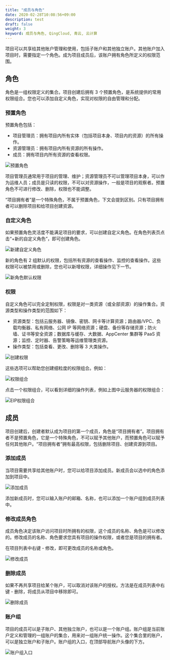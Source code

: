 ```yaml
---
title: "成员与角色"
date: 2020-02-28T10:08:56+09:00
description: test
draft: false
weight: 3
keyword: 成员与角色, QingCloud, 青云, 云计算
---
```


项目可以共享给其他账户管理和使用，包括子账户和其他独立账户。其他账户加入项目时，需要指定一个角色。成为项目成员后，该账户拥有角色所定义的权限范围。

## 角色

角色是一组权限定义的集合。项目创建后拥有 3 个预置角色，是系统提供的常用权限组合。您也可以添加自定义角色，实现对权限的自由管理和分配。

### 预置角色

预置角色包括：

* 项目管理员：拥有项目内所有实体（包括项目本身、项目内的资源）的所有操作。
* 资源管理员：拥有项目内所有资源的所有操作。
* 成员：拥有项目内所有资源的查看权限。

![预置角色](../_images/default-roles.png)

项目管理员通常用于项目的管理、维护；资源管理员不可以管理项目本身，可以作为运维人员；成员是只读的权限，不可以对资源操作，一般是项目的观察者。预置角色不可进行修改、删除，权限也不能调整。

“项目拥有者”是一个特殊角色，不属于预置角色，下文会提到区别。只有项目拥有者可以删除项目和给项目创建资源。

### 自定义角色

如果预置角色灵活度不能满足项目的要求，可以创建自定义角色。在角色列表页点击“+新的自定义角色”，即可创建角色。

![新建自定义角色](../_images/create-role.png)

新的角色有 2 组默认的权限，包括所有资源的查看操作、监控的查看操作。这些权限可以被禁用或删除，您也可以新增权限，详细操作见下一节。

![新角色默认权限](../_images/default-auth.png)

### 权限

自定义角色可以完全定制权限，权限是对一类资源（或全部资源）的操作集合。资源类型和操作类型的范围如下：

* 资源类型：包括云服务器、镜像、密钥、网卡等计算资源；路由器/VPC、负载均衡器、私有网络、公网 IP 等网络资源；硬盘、备份等存储资源；防火墙、证书等安全资源；数据库与缓存、大数据、AppCenter 集群等 PaaS 资源；监控、定时器、告警策略等运维管理类资源。
* 操作类型：包括查看、更改、删除等 3 大类操作。

![创建权限](../_images/create-auth.png)

这些选项可以帮助您创建细粒度的权限组合。例如：

![权限组合](../_images/auth-group.png)

点击一个权限组合，可以看到详细的操作列表，例如上图中云服务器的权限组合：

![EIP权限组合](../_images/eip-auths.png)

## 成员

项目创建后，创建者默认成为项目的第一个成员，角色是“项目拥有者”。项目拥有者不是预置角色，它是一个特殊角色，不可以赋予其他账户，而预置角色可以赋予任何其他账户。“项目拥有者”拥有最高权限，包括删除项目、创建资源到项目。

### 添加成员

当项目需要共享给其他账户时，您可以给项目添加成员。新成员会以选中的角色添加到项目中。

![添加成员](../_images/add-members.png)

添加新成员时，您可以输入账户的邮箱、名称，也可以添加一个账户组到成员列表中。

### 修改成员角色

成员角色决定该账户访问项目时所拥有的权限，这个成员的名称、角色是可以修改的。修改成员的名称、角色要求您具有项目的操作权限，或者您是项目的拥有者。

在项目列表中右键 - 修改，即可更改成员的名称或角色。

![修改成员](../_images/modify-member.png)

### 删除成员

如果不再共享项目给某个账户，可以取消对该账户的授权。方法是在成员列表中右键 - 删除，将成员从项目中移除即可。

![删除成员](../_images/delete-member.png)

### 账户组

项目的成员可以是子账户、其他独立账户，也可以是一个账户组。账户组是当前账户定义和管理的一组账户的集合，用来对一组账户统一操作。这个集合里的账户，可以是独立账户和子账户。账户组的入口，在顶部导航账户头像的下方。

![账户组入口](../_images/user-group-entry.png)
